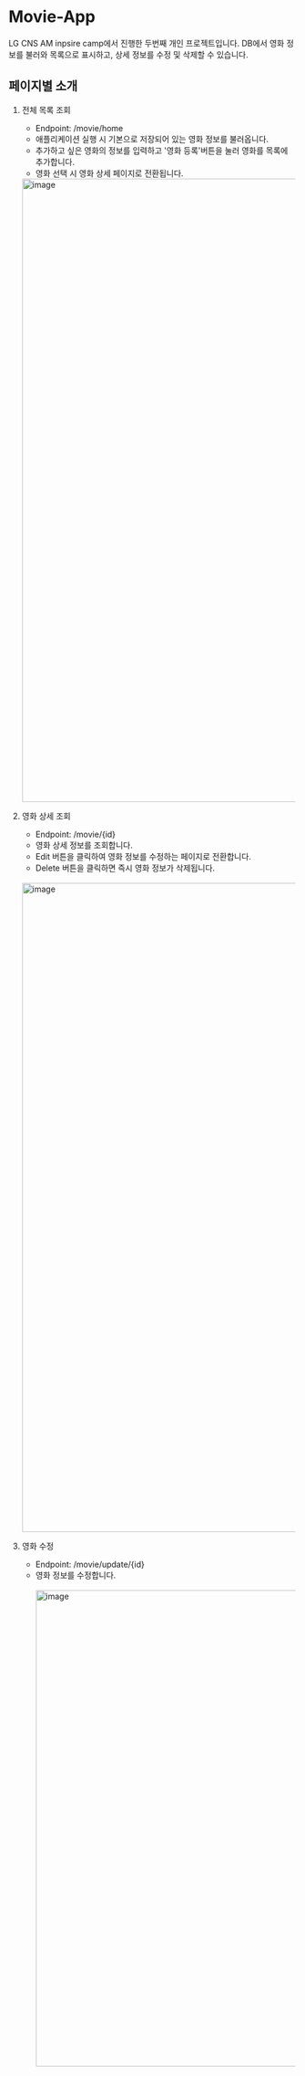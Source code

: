 # Movie-App
LG CNS AM inpsire camp에서 진행한 두번째 개인 프로젝트입니다.
DB에서 영화 정보를 불러와 목록으로 표시하고, 상세 정보를 수정 및 삭제할 수 있습니다.


## 페이지별 소개
1. 전체 목록 조회

   - Endpoint: /movie/home
   - 애플리케이션 실행 시 기본으로 저장되어 있는 영화 정보를 불러옵니다.
   - 추가하고 싶은 영화의 정보를 입력하고 '영화 등록'버튼을 눌러 영화를 목록에 추가합니다.
   - 영화 선택 시 영화 상세 페이지로 전환됩니다.


   <img width="1093" alt="image" src="https://github.com/user-attachments/assets/cf76031b-205e-4f35-8469-065f32663ebc" />

2. 영화 상세 조회
   - Endpoint: /movie/{id}
   - 영화 상세 정보를 조회합니다.
   - Edit 버튼을 클릭하여 영화 정보를 수정하는 페이지로 전환합니다.
   - Delete 버튼을 클릭하면 즉시 영화 정보가 삭제됩니다.
<br><br/>
   <img width="1138" alt="image" src="https://github.com/user-attachments/assets/a56586db-a0b1-419e-a52a-1f63950c1023" />


3. 영화 수정
   - Endpoint: /movie/update/{id}
   - 영화 정보를 수정합니다.
  <br><br/>
     <img width="835" alt="image" src="https://github.com/user-attachments/assets/2bce58bf-0a62-42ae-856b-d47693954602" />

